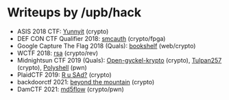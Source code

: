 # Writeups by /upb/hack

- ASIS 2018 CTF: [Yunnyit](2018/asis/writeup-yunnyit.md) (crypto)
- DEF CON CTF Qualifier 2018: [smcauth](2018/defcon-qualifier/writeup-smcauth.md) (crypto/fpga)
- Google Capture The Flag 2018 (Quals): [bookshelf](2018/google-quals/writeup-bookshelf.md) (web/crypto)
- WCTF 2018: [rsa](2018/wctf/writeup-rsa.md) (crypto/rev)
- Midnightsun CTF 2019 (Quals): [Open-gyckel-krypto](2019/midnightsun-quals/gyckel.md) (crypto), [Tulpan257](2019/midnightsun-quals/tulpan.md) (crypto), [Polyshell](2019/midnightsun-quals/polyglot.md) (pwn)
- PlaidCTF 2019: [R u SAd?](2019/plaidctf/r-u-sad.md) (crypto)
- backdoorctf 2021: [beyond the mountain](2021/backdoorctf/beyond_the_mountain.md) (crypto)
- DamCTF 2021: [md5flow](2021/damctf/md5flow.md) (crypto/pwn)